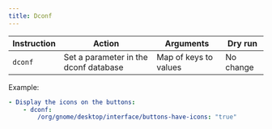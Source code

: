 ```yaml
---
title: Dconf
---
```


| Instruction | Action                                | Arguments             | Dry run   |
| ----------- | ------------------------------------- | --------------------- | --------- |
| `dconf`     | Set a parameter in the dconf database | Map of keys to values | No change |

Example:

```yaml
- Display the icons on the buttons:
    - dconf:
        /org/gnome/desktop/interface/buttons-have-icons: "true"
```
